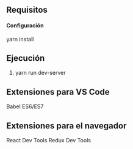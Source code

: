 ## Requisitos

#### Configuración

yarn install

## Ejecución

1. yarn run dev-server

## Extensiones para VS Code

Babel ES6/ES7

## Extensiones para el navegador

React Dev Tools
Redux Dev Tools
